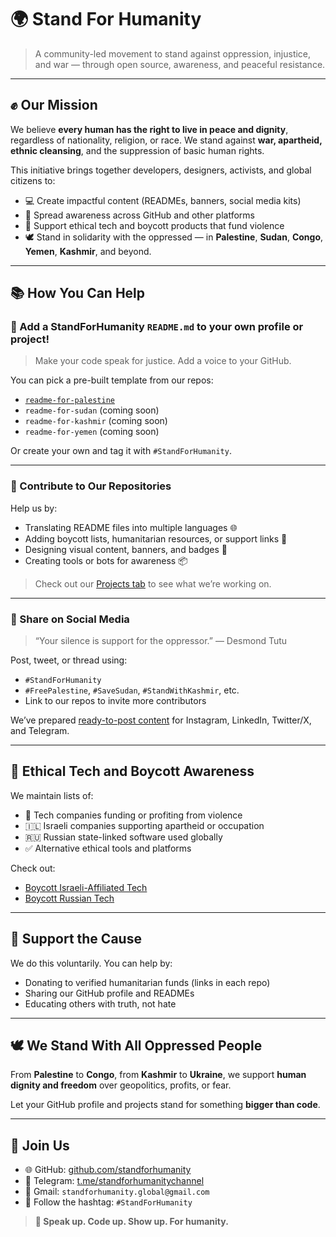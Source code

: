 # 🌍 Stand For Humanity

> A community-led movement to stand against oppression, injustice, and war — through open source, awareness, and peaceful resistance.

---

## ✊ Our Mission

We believe **every human has the right to live in peace and dignity**, regardless of nationality, religion, or race. We stand against **war, apartheid, ethnic cleansing**, and the suppression of basic human rights.

This initiative brings together developers, designers, activists, and global citizens to:

- 💻 Create impactful content (READMEs, banners, social media kits)
- 📢 Spread awareness across GitHub and other platforms
- 🤝 Support ethical tech and boycott products that fund violence
- 🕊️ Stand in solidarity with the oppressed — in **Palestine**, **Sudan**, **Congo**, **Yemen**, **Kashmir**, and beyond.

---

## 📚 How You Can Help

### 🔹 Add a StandForHumanity `README.md` to your own profile or project!

> Make your code speak for justice. Add a voice to your GitHub.

You can pick a pre-built template from our repos:
- [`readme-for-palestine`](https://github.com/standforhumanity/readme-for-palestine)
- `readme-for-sudan` (coming soon)
- `readme-for-kashmir` (coming soon)
- `readme-for-yemen` (coming soon)

Or create your own and tag it with `#StandForHumanity`.

---

### 🔹 Contribute to Our Repositories

Help us by:
- Translating README files into multiple languages 🌐
- Adding boycott lists, humanitarian resources, or support links 📄
- Designing visual content, banners, and badges 🎨
- Creating tools or bots for awareness 📦

> Check out our [Projects tab](https://github.com/standforhumanity) to see what we’re working on.

---

### 🔹 Share on Social Media

> “Your silence is support for the oppressor.” — Desmond Tutu

Post, tweet, or thread using:
- `#StandForHumanity`
- `#FreePalestine`, `#SaveSudan`, `#StandWithKashmir`, etc.
- Link to our repos to invite more contributors

We’ve prepared [ready-to-post content](https://github.com/standforhumanity/social-media-kit) for Instagram, LinkedIn, Twitter/X, and Telegram.

---

## 🛑 Ethical Tech and Boycott Awareness

We maintain lists of:
- 🧨 Tech companies funding or profiting from violence
- 🇮🇱 Israeli companies supporting apartheid or occupation
- 🇷🇺 Russian state-linked software used globally
- ✅ Alternative ethical tools and platforms

Check out:
- [Boycott Israeli-Affiliated Tech](https://github.com/standforhumanity/boycott-israel-tech)
- [Boycott Russian Tech](https://github.com/standforhumanity/boycott-russian-tech)

---

## 🧡 Support the Cause

We do this voluntarily. You can help by:
- Donating to verified humanitarian funds (links in each repo)
- Sharing our GitHub profile and READMEs
- Educating others with truth, not hate

---

## 🕊️ We Stand With All Oppressed People

From **Palestine** to **Congo**, from **Kashmir** to **Ukraine**, we support **human dignity and freedom** over geopolitics, profits, or fear.

Let your GitHub profile and projects stand for something **bigger than code**.

---

## 🤝 Join Us

- 🌐 GitHub: [github.com/standforhumanity](https://github.com/standforhumanity)
- 💬 Telegram: [t.me/standforhumanitychannel](#)
- 📩 Gmail: `standforhumanity.global@gmail.com`
- 🖤 Follow the hashtag: `#StandForHumanity`

> **📣 Speak up. Code up. Show up. For humanity.**
